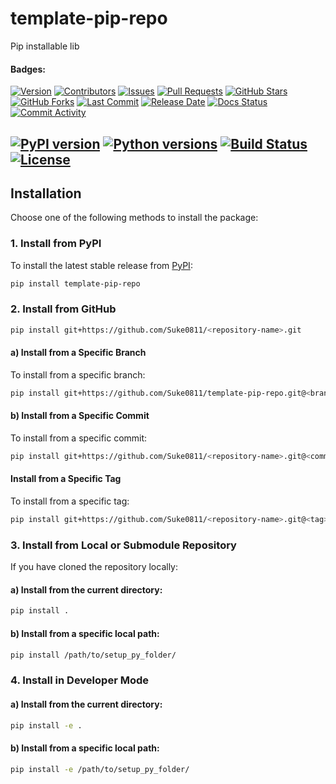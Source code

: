 # **template-pip-repo**
Pip installable lib

#### Badges:
[![Version](https://img.shields.io/badge/version-0.1.dev1+gef1f02a-blue.svg)](https://github.com/Suke0811/template-pip-repo/releases)
[![Contributors](https://img.shields.io/github/contributors/Suke0811/template-pip-repo.svg)](https://github.com/Suke0811/template-pip-repo/graphs/contributors)
[![Issues](https://img.shields.io/github/issues/Suke0811/template-pip-repo.svg)](https://github.com/Suke0811/template-pip-repo/issues)
[![Pull Requests](https://img.shields.io/github/issues-pr/Suke0811/template-pip-repo.svg)](https://github.com/Suke0811/template-pip-repo/pulls)
[![GitHub Stars](https://img.shields.io/github/stars/Suke0811/template-pip-repo.svg)](https://github.com/Suke0811/template-pip-repo/stargazers)
[![GitHub Forks](https://img.shields.io/github/forks/Suke0811/template-pip-repo.svg)](https://github.com/Suke0811/template-pip-repo/network/members)
[![Last Commit](https://img.shields.io/github/last-commit/Suke0811/template-pip-repo.svg)](https://github.com/Suke0811/template-pip-repo/commits/main)
[![Release Date](https://img.shields.io/github/release-date/Suke0811/template-pip-repo.svg)](https://github.com/Suke0811/template-pip-repo/releases)
[![Docs Status](https://img.shields.io/github/actions/workflow/status/Suke0811/template-pip-repo/docs.yml?branch=main)](https://github.com/Suke0811/template-pip-repo/actions)
[![Commit Activity](https://img.shields.io/github/commit-activity/m/Suke0811/template-pip-repo.svg)](https://github.com/Suke0811/template-pip-repo/graphs/commit-activity)

[![PyPI version](https://img.shields.io/pypi/v/template-pip-repo.svg)](https://pypi.org/project/template-pip-repo/)
[![Python versions](https://img.shields.io/pypi/pyversions/template-pip-repo.svg)](https://pypi.org/project/template-pip-repo/)
[![Build Status](https://img.shields.io/github/actions/workflow/status/Suke0811/template-pip-repo/build.yml?branch=main)](https://github.com/Suke0811/template-pip-repo/actions)
[![License](https://img.shields.io/pypi/l/template-pip-repo.svg)](LICENSE.txt)
---
## **Installation**
Choose one of the following methods to install the package:

### **1. Install from PyPI**
To install the latest stable release from [PyPI](https://pypi.org/):
```bash
pip install template-pip-repo
````

### **2. Install from GitHub**
```bash
pip install git+https://github.com/Suke0811/<repository-name>.git
```
#### a) Install from a Specific Branch
To install from a specific branch:
```bash
pip install git+https://github.com/Suke0811/template-pip-repo.git@<branch-name>
```

#### b) Install from a Specific Commit
To install from a specific commit:
```bash
pip install git+https://github.com/Suke0811/<repository-name>.git@<commit-hash>
```

#### Install from a Specific Tag
To install from a specific tag:
```bash
pip install git+https://github.com/Suke0811/<repository-name>.git@<tag>
```

### **3. Install from Local or Submodule Repository**
If you have cloned the repository locally:
#### a) Install from the current directory:

```bash
pip install .
```
#### b) Install from a specific local path:
```bash
pip install /path/to/setup_py_folder/
```

### **4. Install in Developer Mode**
#### a) Install from the current directory:
```bash
pip install -e .
```
#### b) Install from a specific local path:
```bash
pip install -e /path/to/setup_py_folder/
```
